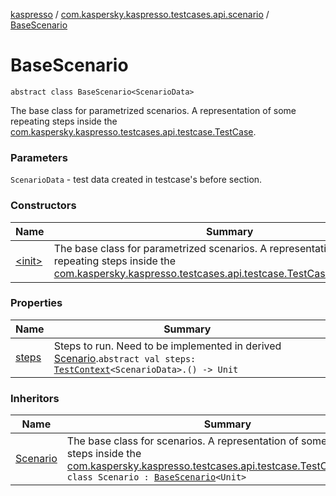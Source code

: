 [kaspresso](../../index.md) / [com.kaspersky.kaspresso.testcases.api.scenario](../index.md) / [BaseScenario](./index.md)

# BaseScenario

`abstract class BaseScenario<ScenarioData>`

The base class for parametrized scenarios. A representation of some repeating steps inside the
[com.kaspersky.kaspresso.testcases.api.testcase.TestCase](../../com.kaspersky.kaspresso.testcases.api.testcase/-test-case/index.md).

### Parameters

`ScenarioData` - test data created in testcase's before section.

### Constructors

| Name | Summary |
|---|---|
| [&lt;init&gt;](-init-.md) | The base class for parametrized scenarios. A representation of some repeating steps inside the [com.kaspersky.kaspresso.testcases.api.testcase.TestCase](../../com.kaspersky.kaspresso.testcases.api.testcase/-test-case/index.md).`BaseScenario()` |

### Properties

| Name | Summary |
|---|---|
| [steps](steps.md) | Steps to run. Need to be implemented in derived [Scenario](../-scenario/index.md).`abstract val steps: `[`TestContext`](../../com.kaspersky.kaspresso.testcases.core.testcontext/-test-context/index.md)`<ScenarioData>.() -> Unit` |

### Inheritors

| Name | Summary |
|---|---|
| [Scenario](../-scenario/index.md) | The base class for scenarios. A representation of some repeating steps inside the [com.kaspersky.kaspresso.testcases.api.testcase.TestCase](../../com.kaspersky.kaspresso.testcases.api.testcase/-test-case/index.md).`abstract class Scenario : `[`BaseScenario`](./index.md)`<Unit>` |
